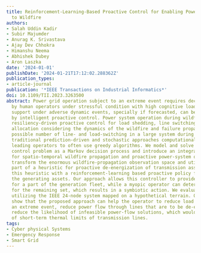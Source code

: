 ```yaml
---
title: Reinforcement-Learning-Based Proactive Control for Enabling Power Grid Resilience
  to Wildfire
authors:
- Salah Uddin Kadir
- Subir Majumder
- Anurag K. Srivastava
- Ajay Dev Chhokra
- Himanshu Neema
- Abhishek Dubey
- Aron Laszka
date: '2024-01-01'
publishDate: '2024-01-21T17:12:02.288362Z'
publication_types:
- article-journal
publication: '*IEEE Transactions on Industrial Informatics*'
doi: 10.1109/TII.2023.3263500
abstract: Power grid operation subject to an extreme event requires decision-making
  by human operators under stressful condition with high cognitive load. Decision
  support under adverse dynamic events, specially if forecasted, can be supplemented
  by intelligent proactive control. Power system operation during wildfires require
  resiliency-driven proactive control for load shedding, line switching and resource
  allocation considering the dynamics of the wildfire and failure propagation. However,
  possible number of line- and load-switching in a large system during an event make
  traditional prediction-driven and stochastic approaches computationally intractable,
  leading operators to often use greedy algorithms. We model and solve the proactive
  control problem as a Markov decision process and introduce an integrated testbed
  for spatio-temporal wildfire propagation and proactive power-system operation. We
  transform the enormous wildfire-propagation observation space and utilize it as
  part of a heuristic for proactive de-energization of transmission assets. We integrate
  this heuristic with a reinforcement-learning based proactive policy for controlling
  the generating assets. Our approach allows this controller to provide setpoints
  for a part of the generation fleet, while a myopic operator can determine the setpoints
  for the remaining set, which results in a symbiotic action. We evaluate our approach
  utilizing the IEEE 24-node system mapped on a hypothetical terrain. Our results
  show that the proposed approach can help the operator to reduce load loss during
  an extreme event, reduce power flow through lines that are to be de-energized, and
  reduce the likelihood of infeasible power-flow solutions, which would indicate violation
  of short-term thermal limits of transmission lines.
tags:
- Cyber physical Systems
- Emergency Response
- Smart Grid
---
```

